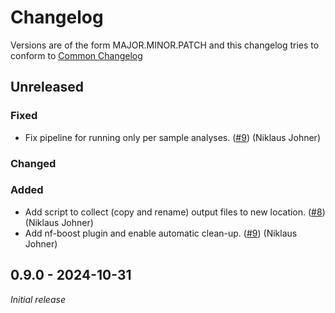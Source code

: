 # Changelog


Versions are of the form MAJOR.MINOR.PATCH and this changelog tries to conform
to [Common Changelog](https://common-changelog.org)


## Unreleased

### Fixed

- Fix pipeline for running only per sample analyses. ([#9](https://github.com/metagenlab/zshoman/pull/9)) (Niklaus Johner)

### Changed

### Added

- Add script to collect (copy and rename) output files to new location. ([#8](https://github.com/metagenlab/zshoman/pull/8)) (Niklaus Johner)
- Add nf-boost plugin and enable automatic clean-up. ([#9](https://github.com/metagenlab/zshoman/pull/9)) (Niklaus Johner)


## 0.9.0 - 2024-10-31

*Initial release*
